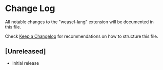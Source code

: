 # Change Log

All notable changes to the "weasel-lang" extension will be documented in this file.

Check [Keep a Changelog](http://keepachangelog.com/) for recommendations on how to structure this file.

## [Unreleased]

- Initial release